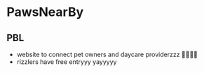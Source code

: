 # PawsNearBy
## PBL
- website to connect pet owners and daycare providerzzz 🐾🐾🐾🐾
- rizzlers have free entryyy yayyyyy
